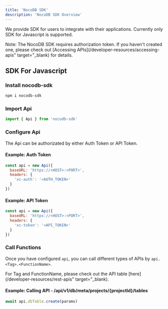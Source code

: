 ```yaml
---
title: 'NocoDB SDK'
description: 'NocoDB SDK Overview'
---
```


We provide SDK for users to integrate with their applications. Currently only SDK for Javascript is supported.

<alert>
Note: The NocoDB SDK requires authorization token. If you haven't created one, please check out [Accessing APIs](/developer-resources/accessing-apis" target="_blank) for details.
</alert>

## SDK For Javascript

### Install nocodb-sdk

```bash
npm i nocodb-sdk
```

### Import Api

```js
import { Api } from 'nocodb-sdk'
```

### Configure Api

The Api can be authorizated by either Auth Token or API Token.

#### Example: Auth Token

```js
const api = new Api({
  baseURL: 'https://<HOST>:<PORT>',
  headers: {
    'xc-auth': '<AUTH_TOKEN>'
  }
})
```

#### Example: API Token

```js
const api = new Api({
  baseURL: 'https://<HOST>:<PORT>',
  headers: {
    'xc-token': '<API_TOKEN>'
  }
})
```

### Call Functions

Once you have configured `api`, you can call different types of APIs by `api.<Tag>.<FunctionName>`. 

<alert>
For Tag and FunctionName, please check out the API table [here](/developer-resources/rest-apis" target="_blank).
</alert>

#### Example: Calling API - /api/v1/db/meta/projects/{projectId}/tables

```js
await api.dbTable.create(params)
```